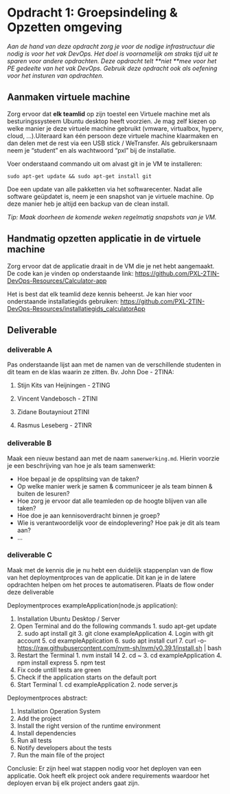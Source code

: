 # Opdracht 1: Groepsindeling & Opzetten omgeving

_Aan de hand van deze opdracht zorg je voor de nodige infrastructuur die nodig is voor het vak DevOps. Het doel is voornamelijk om straks tijd uit te sparen voor andere opdrachten. Deze opdracht telt **niet **mee voor het PE gedeelte van het vak DevOps. Gebruik deze opdracht ook als oefening voor het insturen van opdrachten._

## Aanmaken virtuele machine

Zorg ervoor dat **elk teamlid** op zijn toestel een Virtuele machine met als besturingssysteem Ubuntu desktop heeft voorzien.  Je mag zelf kiezen op welke manier je deze virtuele machine gebruikt (vmware, virtualbox, hyperv, cloud, ...).Uiteraard kan één persoon deze virtuele machine klaarmaken en dan delen met de rest via een USB stick / WeTransfer. Als gebruikersnaam neem je “student” en als wachtwoord “pxl” bij de installatie. 

Voer onderstaand commando uit om alvast git in je VM te installeren:

```
sudo apt-get update && sudo apt-get install git
```

Doe een update van alle pakketten via het softwarecenter. Nadat alle software geüpdatet is, neem je een snapshot van je virtuele machine. Op deze manier heb je altijd een backup van de clean install.

_Tip: Maak doorheen de komende weken regelmatig snapshots van je VM._
## Handmatig opzetten applicatie in de virtuele machine
Zorg ervoor dat de applicatie draait in de VM die je net hebt aangemaakt. De code kan je vinden op onderstaande link:
https://github.com/PXL-2TIN-DevOps-Resources/Calculator-app

Het is best dat elk teamlid deze kennis beheerst. Je kan hier voor onderstaande installatiegids gebruiken:
https://github.com/PXL-2TIN-DevOps-Resources/installatiegids_calculatorApp


## Deliverable
### deliverable A
Pas onderstaande lijst aan met de namen van de verschillende studenten in dit team en de klas waarin ze zitten. Bv. John Doe - 2TINA:

1) Stijn Kits van Heijningen - 2TING

2) Vincent Vandebosch - 2TINI 

3) Zidane Boutayniout 2TINI

4) Rasmus Leseberg - 2TINR

### deliverable B
Maak een nieuw bestand aan met de naam `samenwerking.md`. Hierin voorzie je een beschrijving van hoe je als team samenwerkt:
- Hoe bepaal je de opsplitsing van de taken?
- Op welke manier werk je samen & communiceer je als team binnen & buiten de lesuren?
- Hoe zorg je ervoor dat alle teamleden op de hoogte blijven van alle taken?
- Hoe doe je aan kennisoverdracht binnen je groep?
- Wie is verantwoordelijk voor de eindoplevering? Hoe pak je dit als team aan? 
- ...

### deliverable C
Maak met de kennis die je nu hebt een duidelijk stappenplan van de flow van het deploymentproces van de applicatie. Dit kan je in de latere opdrachten helpen om het proces te automatiseren. Plaats de flow onder deze deliverable

Deploymentproces exampleApplication(node.js application):
  1. Installation Ubuntu Desktop / Server
  2. Open Terminal and do the following commands
    1. sudo apt-get update
    2. sudo apt install git
    3. git clone exampleApplication
    4. Login with git account
    5. cd exampleApplication
    6. sudo apt install curl
    7. curl -o- https://raw.githubusercontent.com/nvm-sh/nvm/v0.39.1/install.sh | bash
  3. Restart the Terminal
    1. nvm install 14
    2. cd ~
    3. cd exampleApplication
    4. npm install express
    5. npm test
  4. Fix code untill tests are green
  5. Check if the application starts on the default port
  6. Start Terminal
    1. cd exampleApplication
    2. node server.js

Deploymentproces abstract:
  1. Installation Operation System
  2. Add the project
  3. Install the right version of the runtime environment
  4. Install dependencies
  5. Run all tests
  6. Notify developers about the tests
  7. Run the main file of the project


Conclusie:
  Er zijn heel wat stappen nodig voor het deployen van een applicatie.
  Ook heeft elk project ook andere requirements waardoor het deployen ervan bij elk project anders gaat zijn.